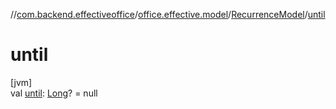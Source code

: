 //[com.backend.effectiveoffice](IdeaProjects/labs-office-elevator/effectiveOfficeBackend/documentation/gfm/index.md)/[office.effective.model](IdeaProjects/labs-office-elevator/effectiveOfficeBackend/documentation/gfm/com.backend.effectiveoffice/office.effective.model/index.md)/[RecurrenceModel](IdeaProjects/labs-office-elevator/effectiveOfficeBackend/documentation/gfm/com.backend.effectiveoffice/office.effective.model/-recurrence-model/index.md)/[until](IdeaProjects/labs-office-elevator/effectiveOfficeBackend/documentation/gfm/com.backend.effectiveoffice/office.effective.model/-recurrence-model/until.md)

# until

[jvm]\
val [until](IdeaProjects/labs-office-elevator/effectiveOfficeBackend/documentation/gfm/com.backend.effectiveoffice/office.effective.model/-recurrence-model/until.md): [Long](https://kotlinlang.org/api/latest/jvm/stdlib/kotlin/-long/index.html)? = null
